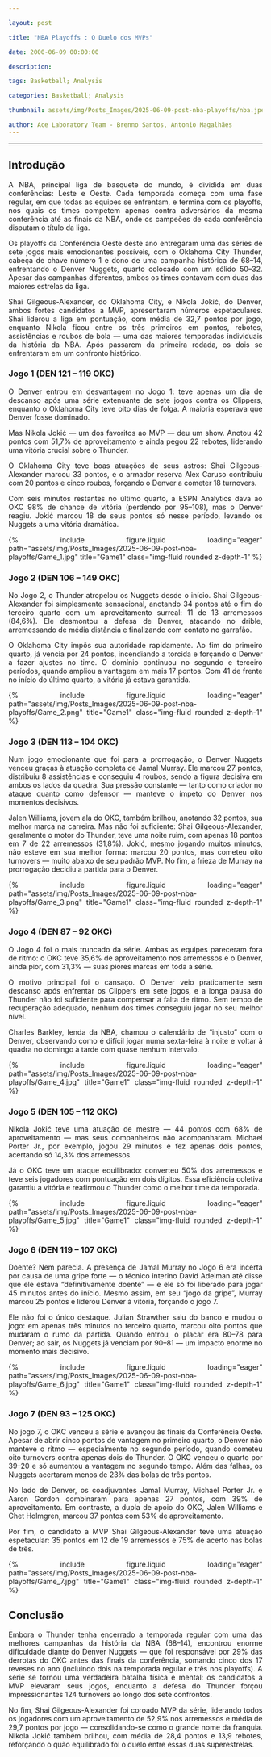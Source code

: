 ```yaml
---

layout: post

title: "NBA Playoffs : O Duelo dos MVPs"

date: 2000-06-09 00:00:00

description:

tags: Basketball; Analysis

categories: Basketball; Analysis

thumbnail: assets/img/Posts_Images/2025-06-09-post-nba-playoffs/nba.jpeg

author: Ace Laboratory Team - Brenno Santos, Antonio Magalhães
---
```


---


<h2> <b> Introdução </b></h2>

<style>body {text-align: justify}</style>



A NBA, principal liga de basquete do mundo, é dividida em duas conferências: Leste e Oeste. Cada temporada começa com uma fase regular, em que todas as equipes se enfrentam, e termina com os playoffs, nos quais os times competem apenas contra adversários da mesma conferência até as finais da NBA, onde os campeões de cada conferência disputam o título da liga.

Os playoffs da Conferência Oeste deste ano entregaram uma das séries de sete jogos mais emocionantes possíveis, com o Oklahoma City Thunder, cabeça de chave número 1 e dono de uma campanha histórica de 68–14, enfrentando o Denver Nuggets, quarto colocado com um sólido 50–32. Apesar das campanhas diferentes, ambos os times contavam com duas das maiores estrelas da liga.

Shai Gilgeous-Alexander, do Oklahoma City, e Nikola Jokić, do Denver, ambos fortes candidatos a MVP, apresentaram números espetaculares. Shai liderou a liga em pontuação, com média de 32,7 pontos por jogo, enquanto Nikola ficou entre os três primeiros em pontos, rebotes, assistências e roubos de bola — uma das maiores temporadas individuais da história da NBA. Após passarem da primeira rodada, os dois se enfrentaram em um confronto histórico.

<h3><b>Jogo 1 (DEN 121 – 119 OKC)</b></h3>
O Denver entrou em desvantagem no Jogo 1: teve apenas um dia de descanso após uma série extenuante de sete jogos contra os Clippers, enquanto o Oklahoma City teve oito dias de folga. A maioria esperava que Denver fosse dominado.

Mas Nikola Jokić — um dos favoritos ao MVP — deu um show. Anotou 42 pontos com 51,7% de aproveitamento e ainda pegou 22 rebotes, liderando uma vitória crucial sobre o Thunder.

O Oklahoma City teve boas atuações de seus astros: Shai Gilgeous-Alexander marcou 33 pontos, e o armador reserva Alex Caruso contribuiu com 20 pontos e cinco roubos, forçando o Denver a cometer 18 turnovers.

Com seis minutos restantes no último quarto, a ESPN Analytics dava ao OKC 98% de chance de vitória (perdendo por 95–108), mas o Denver reagiu. Jokić marcou 18 de seus pontos só nesse período, levando os Nuggets a uma vitória dramática.

<div class="row">
    <div class="col-sm mt-3 mt-md-0">
        {% include figure.liquid loading="eager" path="assets/img/Posts_Images/2025-06-09-post-nba-playoffs/Game_1.jpg" title="Game1" class="img-fluid rounded z-depth-1" %}
    </div>
</div>

<h3><b>Jogo 2 (DEN 106 – 149 OKC)</b></h3>
No Jogo 2, o Thunder atropelou os Nuggets desde o início. Shai Gilgeous-Alexander foi simplesmente sensacional, anotando 34 pontos até o fim do terceiro quarto com um aproveitamento surreal: 11 de 13 arremessos (84,6%). Ele desmontou a defesa de Denver, atacando no drible, arremessando de média distância e finalizando com contato no garrafão.

O Oklahoma City impôs sua autoridade rapidamente. Ao fim do primeiro quarto, já vencia por 24 pontos, incendiando a torcida e forçando o Denver a fazer ajustes no time. O domínio continuou no segundo e terceiro períodos, quando ampliou a vantagem em mais 17 pontos. Com 41 de frente no início do último quarto, a vitória já estava garantida.

<div class="row">
    <div class="col-sm mt-3 mt-md-0">
        {% include figure.liquid loading="eager" path="assets/img/Posts_Images/2025-06-09-post-nba-playoffs/Game_2.png" title="Game1" class="img-fluid rounded z-depth-1" %}
    </div>
</div>

<h3><b>Jogo 3 (DEN 113 – 104 OKC)</b></h3>
Num jogo emocionante que foi para a prorrogação, o Denver Nuggets venceu graças à atuação completa de Jamal Murray. Ele marcou 27 pontos, distribuiu 8 assistências e conseguiu 4 roubos, sendo a figura decisiva em ambos os lados da quadra. Sua pressão constante — tanto como criador no ataque quanto como defensor — manteve o ímpeto do Denver nos momentos decisivos.

Jalen Williams, jovem ala do OKC, também brilhou, anotando 32 pontos, sua melhor marca na carreira. Mas não foi suficiente: Shai Gilgeous-Alexander, geralmente o motor do Thunder, teve uma noite ruim, com apenas 18 pontos em 7 de 22 arremessos (31,8%). Jokić, mesmo jogando muitos minutos, não esteve em sua melhor forma: marcou 20 pontos, mas cometeu oito turnovers — muito abaixo de seu padrão MVP. No fim, a frieza de Murray na prorrogação decidiu a partida para o Denver.

<div class="row">
    <div class="col-sm mt-3 mt-md-0">
        {% include figure.liquid loading="eager" path="assets/img/Posts_Images/2025-06-09-post-nba-playoffs/Game_3.png" title="Game1" class="img-fluid rounded z-depth-1" %}
    </div>
</div>

<h3><b>Jogo 4 (DEN 87 – 92 OKC)</b></h3>
O Jogo 4 foi o mais truncado da série. Ambas as equipes pareceram fora de ritmo: o OKC teve 35,6% de aproveitamento nos arremessos e o Denver, ainda pior, com 31,3% — suas piores marcas em toda a série.

O motivo principal foi o cansaço. O Denver veio praticamente sem descanso após enfrentar os Clippers em sete jogos, e a longa pausa do Thunder não foi suficiente para compensar a falta de ritmo. Sem tempo de recuperação adequado, nenhum dos times conseguiu jogar no seu melhor nível.

Charles Barkley, lenda da NBA, chamou o calendário de “injusto” com o Denver, observando como é difícil jogar numa sexta-feira à noite e voltar à quadra no domingo à tarde com quase nenhum intervalo.

<div class="row">
    <div class="col-sm mt-3 mt-md-0">
        {% include figure.liquid loading="eager" path="assets/img/Posts_Images/2025-06-09-post-nba-playoffs/Game_4.jpg" title="Game1" class="img-fluid rounded z-depth-1" %}
    </div>
</div>

<h3><b>Jogo 5 (DEN 105 – 112 OKC)</b></h3>
Nikola Jokić teve uma atuação de mestre — 44 pontos com 68% de aproveitamento — mas seus companheiros não acompanharam. Michael Porter Jr., por exemplo, jogou 29 minutos e fez apenas dois pontos, acertando só 14,3% dos arremessos.

Já o OKC teve um ataque equilibrado: converteu 50% dos arremessos e teve seis jogadores com pontuação em dois dígitos. Essa eficiência coletiva garantiu a vitória e reafirmou o Thunder como o melhor time da temporada.

<div class="row">
    <div class="col-sm mt-3 mt-md-0">
        {% include figure.liquid loading="eager" path="assets/img/Posts_Images/2025-06-09-post-nba-playoffs/Game_5.jpg" title="Game1" class="img-fluid rounded z-depth-1" %}
    </div>
</div>

<h3><b>Jogo 6 (DEN 119 – 107 OKC)</b></h3>
Doente? Nem parecia. A presença de Jamal Murray no Jogo 6 era incerta por causa de uma gripe forte — o técnico interino David Adelman até disse que ele estava “definitivamente doente” — e ele só foi liberado para jogar 45 minutos antes do início. Mesmo assim, em seu “jogo da gripe”, Murray marcou 25 pontos e liderou Denver à vitória, forçando o jogo 7.

Ele não foi o único destaque. Julian Strawther saiu do banco e mudou o jogo: em apenas três minutos no terceiro quarto, marcou oito pontos que mudaram o rumo da partida. Quando entrou, o placar era 80–78 para Denver; ao sair, os Nuggets já venciam por 90–81 — um impacto enorme no momento mais decisivo.

<div class="row">
    <div class="col-sm mt-3 mt-md-0">
        {% include figure.liquid loading="eager" path="assets/img/Posts_Images/2025-06-09-post-nba-playoffs/Game_6.jpg" title="Game1" class="img-fluid rounded z-depth-1" %}
    </div>
</div>

<h3><b>Jogo 7 (DEN 93 – 125 OKC)</b></h3>
No jogo 7, o OKC venceu a série e avançou às finais da Conferência Oeste. Apesar de abrir cinco pontos de vantagem no primeiro quarto, o Denver não manteve o ritmo — especialmente no segundo período, quando cometeu oito turnovers contra apenas dois do Thunder. O OKC venceu o quarto por 39–20 e só aumentou a vantagem no segundo tempo. Além das falhas, os Nuggets acertaram menos de 23% das bolas de três pontos.

No lado de Denver, os coadjuvantes Jamal Murray, Michael Porter Jr. e Aaron Gordon combinaram para apenas 27 pontos, com 39% de aproveitamento. Em contraste, a dupla de apoio do OKC, Jalen Williams e Chet Holmgren, marcou 37 pontos com 53% de aproveitamento.

Por fim, o candidato a MVP Shai Gilgeous-Alexander teve uma atuação espetacular: 35 pontos em 12 de 19 arremessos e 75% de acerto nas bolas de três.

<div class="row">
    <div class="col-sm mt-3 mt-md-0">
        {% include figure.liquid loading="eager" path="assets/img/Posts_Images/2025-06-09-post-nba-playoffs/Game_7.jpg" title="Game1" class="img-fluid rounded z-depth-1" %}
    </div>
</div>

<h2><b>Conclusão</b></h2>

Embora o Thunder tenha encerrado a temporada regular com uma das melhores campanhas da história da NBA (68–14), encontrou enorme dificuldade diante do Denver Nuggets — que foi responsável por 29% das derrotas do OKC antes das finais da conferência, somando cinco dos 17 reveses no ano (incluindo dois na temporada regular e três nos playoffs). A série se tornou uma verdadeira batalha física e mental: os candidatos a MVP elevaram seus jogos, enquanto a defesa do Thunder forçou impressionantes 124 turnovers ao longo dos sete confrontos.

No fim, Shai Gilgeous-Alexander foi coroado MVP da série, liderando todos os jogadores com um aproveitamento de 52,9% nos arremessos e média de 29,7 pontos por jogo — consolidando-se como o grande nome da franquia. Nikola Jokić também brilhou, com média de 28,4 pontos e 13,9 rebotes, reforçando o quão equilibrado foi o duelo entre essas duas superestrelas.

